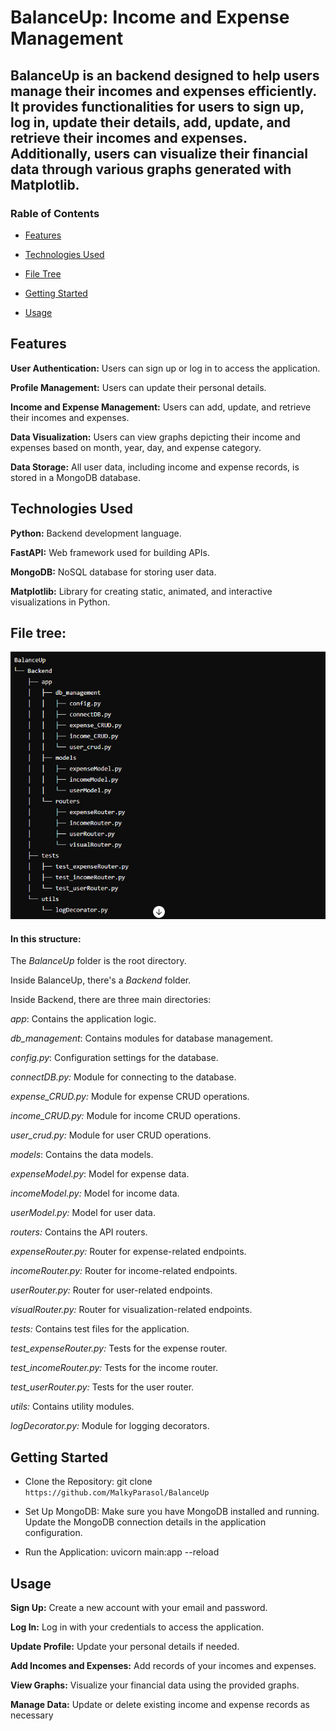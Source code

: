 # BalanceUp: Income and Expense Management 
## BalanceUp is an backend designed to help users manage their incomes and expenses efficiently. It provides functionalities for users to sign up, log in, update their details, add, update, and retrieve their incomes and expenses. Additionally, users can visualize their financial data through various graphs generated with Matplotlib.

### Rable of Contents

 * [Features](#Features)

 * [Technologies Used](#TechnologiesUsed)

 * [File Tree](#filetree)

 * [Getting Started](#GettingStarted)

 * [Usage](#Usage)

## Features

**User Authentication:** Users can sign up or log in to access the application.

**Profile Management:** Users can update their personal details.

**Income and Expense Management:** Users can add, update, and retrieve their incomes and expenses.

**Data Visualization:** Users can view graphs depicting their income and expenses based on month, year, day, and expense category.

**Data Storage:** All user data, including income and expense records, is stored in a MongoDB database.

## Technologies Used

**Python:** Backend development language.

**FastAPI:** Web framework used for building APIs.

**MongoDB:** NoSQL database for storing user data.

**Matplotlib:** Library for creating static, animated, and interactive visualizations in Python.

## File tree:

![fileTree](./Backend/assets/file%20tree.png)

#### In this structure:

The *BalanceUp* folder is the root directory.

Inside BalanceUp, there's a *Backend* folder.

Inside Backend, there are three main directories:

*app*: Contains the application logic.

*db_management*: Contains modules for database management.

*config.py*: Configuration settings for the database.

*connectDB.py:* Module for connecting to the database.

*expense_CRUD.py:* Module for expense CRUD operations.

*income_CRUD.py:* Module for income CRUD operations.

*user_crud.py:* Module for user CRUD operations.

*models*: Contains the data models.

*expenseModel.py*: Model for expense data.

*incomeModel.py:* Model for income data.

*userModel.py:* Model for user data.

*routers:* Contains the API routers.

*expenseRouter.py:* Router for expense-related endpoints.

*incomeRouter.py:* Router for income-related endpoints.

*userRouter.py:* Router for user-related endpoints.

*visualRouter.py:* Router for visualization-related endpoints.

*tests:* Contains test files for the application.

*test_expenseRouter.py:* Tests for the expense router.

*test_incomeRouter.py:* Tests for the income router.

*test_userRouter.py:* Tests for the user router.

*utils:* Contains utility modules.

*logDecorator.py:* Module for logging decorators.

## Getting Started

* Clone the Repository: git clone
  ```https://github.com/MalkyParasol/BalanceUp```
  
* Set Up MongoDB: Make sure you have MongoDB installed and running. Update the MongoDB connection details in the application configuration.
  
* Run the Application: uvicorn main:app --reload

## Usage

**Sign Up:** Create a new account with your email and password.

**Log In:** Log in with your credentials to access the application.

**Update Profile:** Update your personal details if needed.

**Add Incomes and Expenses:** Add records of your incomes and expenses.

**View Graphs:** Visualize your financial data using the provided graphs.

**Manage Data:** Update or delete existing income and expense records as necessary


